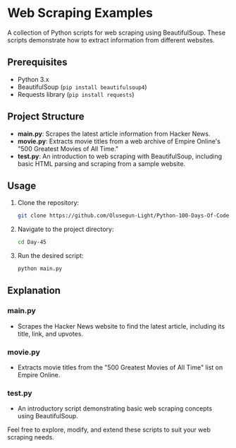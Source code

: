 # Web Scraping Examples

A collection of Python scripts for web scraping using BeautifulSoup. These scripts demonstrate how to extract information from different websites.

## Prerequisites

- Python 3.x
- BeautifulSoup (`pip install beautifulsoup4`)
- Requests library (`pip install requests`)

## Project Structure

- **main.py**: Scrapes the latest article information from Hacker News.
- **movie.py**: Extracts movie titles from a web archive of Empire Online's "500 Greatest Movies of All Time."
- **test.py**: An introduction to web scraping with BeautifulSoup, including basic HTML parsing and scraping from a sample website.

## Usage

1. Clone the repository:

   ```bash
   git clone https://github.com/Olusegun-Light/Python-100-Days-Of-Code
   ```

2. Navigate to the project directory:

   ```bash
   cd Day-45
   ```

3. Run the desired script:

   ```bash
   python main.py
   ```

## Explanation

### main.py

- Scrapes the Hacker News website to find the latest article, including its title, link, and upvotes.

### movie.py

- Extracts movie titles from the "500 Greatest Movies of All Time" list on Empire Online.

### test.py

- An introductory script demonstrating basic web scraping concepts using BeautifulSoup.

Feel free to explore, modify, and extend these scripts to suit your web scraping needs.
